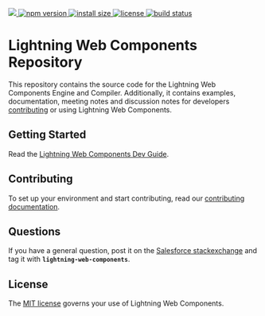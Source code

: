 <p>
  <a href="https://lwc.dev">
    <img src="https://lwc-docs-staging.herokuapp.com/assets/images/git-hero.png">
  </a>
  <a href="https://www.npmjs.com/package/lwc">
    <img src="https://img.shields.io/npm/v/lwc" alt="npm version">
  </a>

  <a href="https://packagephobia.now.sh/result?p=lwc">
    <img src="https://packagephobia.now.sh/badge?p=@lwc/engine" alt="install size">
  </a>

  <a href="https://github.com/salesforce/lwc/blob/master/LICENSE">
    <img src="https://img.shields.io/npm/l/lwc.svg" alt="license">
  </a>

  <a href="https://circleci.com/gh/salesforce/lwc">
    <img src="https://circleci.com/gh/salesforce/lwc.svg?style=svg"
         alt="build status">
  </a>
</p>

# Lightning Web Components Repository

This repository contains the source code for the Lightning Web Components Engine and Compiler. Additionally, it contains examples, documentation, meeting notes and discussion notes for developers [contributing][contributing] or using Lightning Web Components. 

## Getting Started

Read the [Lightning Web Components Dev Guide][introduction].

## Contributing

To set up your environment and start contributing, read our [contributing documentation][contributing].

## Questions

If you have a general question, post it on the [Salesforce stackexchange][salesforce-stackexchange] and tag it with **`lightning-web-components`**.

## License

The [MIT license][license] governs your use of Lightning Web Components.

[introduction]: https://lwc.dev/guide/introduction
[salesforce-stackexchange]: https://salesforce.stackexchange.com/questions/tagged/lightning-web-components
[contributing]: https://github.com/salesforce/lwc/blob/master/CONTRIBUTING.md
[license]: https://github.com/salesforce/lwc/blob/master/LICENSE

